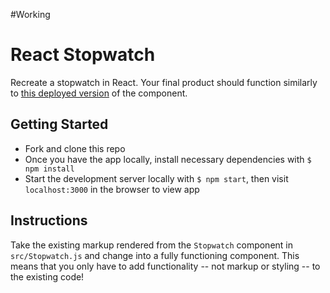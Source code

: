 #Working

# React Stopwatch

Recreate a stopwatch in React. Your final product should function similarly to [this deployed version](http://scary-religion.surge.sh/) of the component.

## Getting Started

- Fork and clone this repo
- Once you have the app locally, install necessary dependencies with `$ npm install`
- Start the development server locally with `$ npm start`, then visit `localhost:3000` in the browser to view app

## Instructions

Take the existing markup rendered from the `Stopwatch` component in `src/Stopwatch.js` and change into a fully functioning component. This means that you only have to add functionality -- not markup or styling -- to the existing code!
